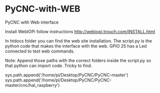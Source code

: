 # PyCNC-with-WEB
PyCNC with Web interface

Install WebIOPi follow instructions http://webiopi.trouch.com/INSTALL.html

In htdocs folder you can find the web site installation.
The script.py is the python code that makes the interface with the web.
GPIO 25 has a Led connected to test web commands.

Note:
Append those paths with the correct folders inside the script.py so that
python can import code. Tricky to find.

sys.path.append('/home/pi/Desktop/PyCNC/PyCNC-master')
sys.path.append('/home/pi/Desktop/PyCNC/PyCNC-master/cnc/hal_raspberry')
